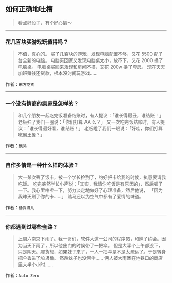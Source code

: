 ## 如何正确地吐槽

> 看点好段子，有个好心情～


 
---

### 花几百块买游戏玩值得吗？

> 不值，真心的。
> 买了几百块的游戏，发现电脑配置不够，又花 5500 配了台全新的电脑。
> 电脑买回家又发现电脑桌太小，放不下，又花 2000 换了电脑桌。
> 电脑桌买回来发现和房间不搭，又花 200w 换了套房。
> 现在天天加班赚钱还贷款，根本没时间玩游戏……


作者：`东方吃货`

---

### 一个没有情商的卖家是怎样的？

> 和几个朋友一起吃完饭准备结账时，有人提议：「谁长得最丑，谁结账！」
> 老板扫了我们一圈说：「你们打算 AA 么？」
> 又一次吃完饭结账时，有人提议：「谁长得最好看，谁结账！」
> 老板瞪了我们一眼说：「好哇，你们打算吃霸王餐？」


作者：`飘鸿`

---

### 自作多情是一种什么样的体验？

> 大一某次丢了饭卡，被一个学长捡到了，约好把卡给我的时候，执意要请我吃饭。
> 吃完突然学长小声说：「其实，我请你吃饭是有原因的」，然后顿了一下。我心里咯噔一下，努力淡定地做好了心理准备，然后他说，
> 「因为我昨天刷了你的卡……」
> 踏马还以为空气中都有了爱情的味道。


作者：`徐靠谱儿`

---

### 你都遇到过哪些套路？

> 上周六南京下雨了。我一哥们，软件大道一公司的程序员，和妹子约会。因为当天下雨了，所以他出门的时候带了一把伞。
> 但是大半个上午都没下，只是阴天。那货想，如果妹子来了，一人一把伞是不是太疏远了。于是转身把伞丢进了垃圾桶。
> 然后妹子也没带伞……
> 俩人被大雨困在地铁口的商店里大半个小时……


作者：`Auto Zero`